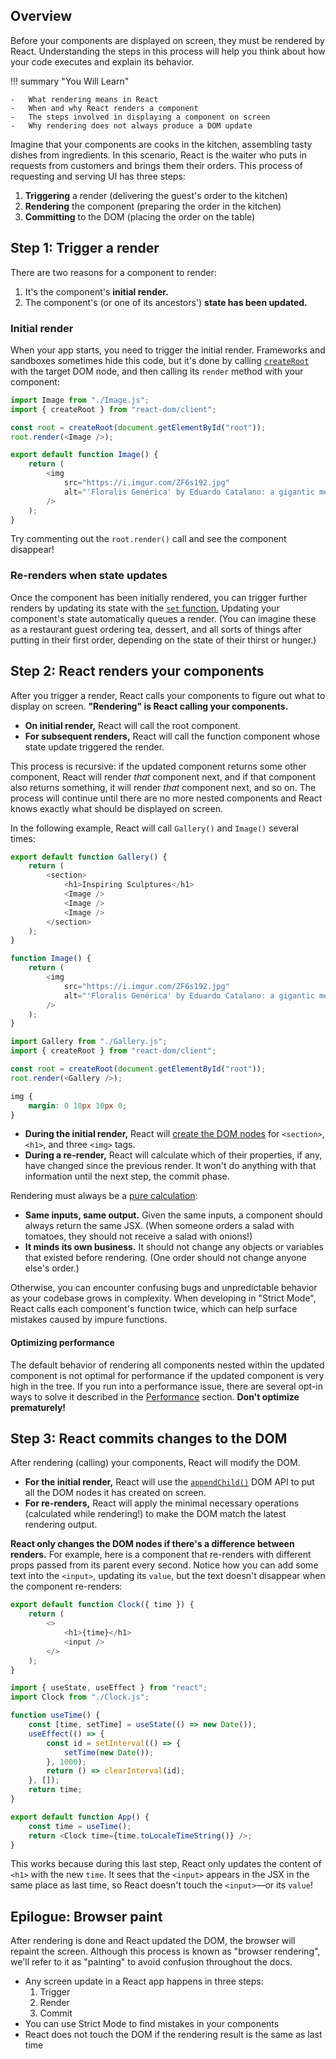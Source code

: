
## Overview

<p class="intro" markdown>

Before your components are displayed on screen, they must be rendered by React. Understanding the steps in this process will help you think about how your code executes and explain its behavior.

</p>

!!! summary "You Will Learn"

    -   What rendering means in React
    -   When and why React renders a component
    -   The steps involved in displaying a component on screen
    -   Why rendering does not always produce a DOM update

Imagine that your components are cooks in the kitchen, assembling tasty dishes from ingredients. In this scenario, React is the waiter who puts in requests from customers and brings them their orders. This process of requesting and serving UI has three steps:

1. **Triggering** a render (delivering the guest's order to the kitchen)
2. **Rendering** the component (preparing the order in the kitchen)
3. **Committing** to the DOM (placing the order on the table)

<IllustrationBlock sequential>
  <Illustration caption="Trigger" alt="React as a server in a restaurant, fetching orders from the users and delivering them to the Component Kitchen." src="/images/docs/illustrations/i_render-and-commit1.png" />
  <Illustration caption="Render" alt="The Card Chef gives React a fresh Card component." src="/images/docs/illustrations/i_render-and-commit2.png" />
  <Illustration caption="Commit" alt="React delivers the Card to the user at their table." src="/images/docs/illustrations/i_render-and-commit3.png" />
</IllustrationBlock>

## Step 1: Trigger a render

There are two reasons for a component to render:

1. It's the component's **initial render.**
2. The component's (or one of its ancestors') **state has been updated.**

### Initial render

When your app starts, you need to trigger the initial render. Frameworks and sandboxes sometimes hide this code, but it's done by calling [`createRoot`](/reference/react-dom/client/createRoot) with the target DOM node, and then calling its `render` method with your component:

```js
import Image from "./Image.js";
import { createRoot } from "react-dom/client";

const root = createRoot(document.getElementById("root"));
root.render(<Image />);
```

```js
export default function Image() {
	return (
		<img
			src="https://i.imgur.com/ZF6s192.jpg"
			alt="'Floralis Genérica' by Eduardo Catalano: a gigantic metallic flower sculpture with reflective petals"
		/>
	);
}
```

Try commenting out the `root.render()` call and see the component disappear!

### Re-renders when state updates

Once the component has been initially rendered, you can trigger further renders by updating its state with the [`set` function.](/reference/react/useState#setstate) Updating your component's state automatically queues a render. (You can imagine these as a restaurant guest ordering tea, dessert, and all sorts of things after putting in their first order, depending on the state of their thirst or hunger.)

<IllustrationBlock sequential>
  <Illustration caption="State update..." alt="React as a server in a restaurant, serving a Card UI to the user, represented as a patron with a cursor for their head. They patron expresses they want a pink card, not a black one!" src="/images/docs/illustrations/i_rerender1.png" />
  <Illustration caption="...triggers..." alt="React returns to the Component Kitchen and tells the Card Chef they need a pink Card." src="/images/docs/illustrations/i_rerender2.png" />
  <Illustration caption="...render!" alt="The Card Chef gives React the pink Card." src="/images/docs/illustrations/i_rerender3.png" />
</IllustrationBlock>

## Step 2: React renders your components

After you trigger a render, React calls your components to figure out what to display on screen. **"Rendering" is React calling your components.**

-   **On initial render,** React will call the root component.
-   **For subsequent renders,** React will call the function component whose state update triggered the render.

This process is recursive: if the updated component returns some other component, React will render _that_ component next, and if that component also returns something, it will render _that_ component next, and so on. The process will continue until there are no more nested components and React knows exactly what should be displayed on screen.

In the following example, React will call `Gallery()` and `Image()` several times:

```js
export default function Gallery() {
	return (
		<section>
			<h1>Inspiring Sculptures</h1>
			<Image />
			<Image />
			<Image />
		</section>
	);
}

function Image() {
	return (
		<img
			src="https://i.imgur.com/ZF6s192.jpg"
			alt="'Floralis Genérica' by Eduardo Catalano: a gigantic metallic flower sculpture with reflective petals"
		/>
	);
}
```

```js
import Gallery from "./Gallery.js";
import { createRoot } from "react-dom/client";

const root = createRoot(document.getElementById("root"));
root.render(<Gallery />);
```

```css
img {
	margin: 0 10px 10px 0;
}
```

-   **During the initial render,** React will [create the DOM nodes](https://developer.mozilla.org/docs/Web/API/Document/createElement) for `<section>`, `<h1>`, and three `<img>` tags.
-   **During a re-render,** React will calculate which of their properties, if any, have changed since the previous render. It won't do anything with that information until the next step, the commit phase.

<Pitfall>

Rendering must always be a [pure calculation](/learn/keeping-components-pure):

-   **Same inputs, same output.** Given the same inputs, a component should always return the same JSX. (When someone orders a salad with tomatoes, they should not receive a salad with onions!)
-   **It minds its own business.** It should not change any objects or variables that existed before rendering. (One order should not change anyone else's order.)

Otherwise, you can encounter confusing bugs and unpredictable behavior as your codebase grows in complexity. When developing in "Strict Mode", React calls each component's function twice, which can help surface mistakes caused by impure functions.

</Pitfall>

<DeepDive>

#### Optimizing performance

The default behavior of rendering all components nested within the updated component is not optimal for performance if the updated component is very high in the tree. If you run into a performance issue, there are several opt-in ways to solve it described in the [Performance](https://reactjs.org/docs/optimizing-performance.html) section. **Don't optimize prematurely!**

</DeepDive>

## Step 3: React commits changes to the DOM

After rendering (calling) your components, React will modify the DOM.

-   **For the initial render,** React will use the [`appendChild()`](https://developer.mozilla.org/docs/Web/API/Node/appendChild) DOM API to put all the DOM nodes it has created on screen.
-   **For re-renders,** React will apply the minimal necessary operations (calculated while rendering!) to make the DOM match the latest rendering output.

**React only changes the DOM nodes if there's a difference between renders.** For example, here is a component that re-renders with different props passed from its parent every second. Notice how you can add some text into the `<input>`, updating its `value`, but the text doesn't disappear when the component re-renders:

```js
export default function Clock({ time }) {
	return (
		<>
			<h1>{time}</h1>
			<input />
		</>
	);
}
```

```js
import { useState, useEffect } from "react";
import Clock from "./Clock.js";

function useTime() {
	const [time, setTime] = useState(() => new Date());
	useEffect(() => {
		const id = setInterval(() => {
			setTime(new Date());
		}, 1000);
		return () => clearInterval(id);
	}, []);
	return time;
}

export default function App() {
	const time = useTime();
	return <Clock time={time.toLocaleTimeString()} />;
}
```

This works because during this last step, React only updates the content of `<h1>` with the new `time`. It sees that the `<input>` appears in the JSX in the same place as last time, so React doesn't touch the `<input>`—or its `value`!

## Epilogue: Browser paint

After rendering is done and React updated the DOM, the browser will repaint the screen. Although this process is known as "browser rendering", we'll refer to it as "painting" to avoid confusion throughout the docs.

<Illustration alt="A browser painting 'still life with card element'." src="/images/docs/illustrations/i_browser-paint.png" />

<Recap>

-   Any screen update in a React app happens in three steps:
    1. Trigger
    2. Render
    3. Commit
-   You can use Strict Mode to find mistakes in your components
-   React does not touch the DOM if the rendering result is the same as last time

</Recap>
